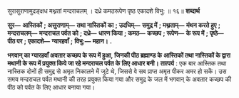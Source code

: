  

सुरासुराणामुदङ्क्षध मथ्नतां मन्दराचलम् । दध्रे कमठरूपेण पृष्ठ एकादशे विभु: ॥ १६॥ **शब्दार्थ** 

**सुर—** **आस्तिकों** **; असुराणाम्—** **तथा नास्तिकों का** **; उदधिम्—** **समुद्र में** **; मथ्नताम्—** **मंथन करते हुए** **; मन्दराचलम्—** **मन्दराचल पर्वत को** **; दध्रे—** **धारण किया** **; कमठ—** **कच्छप** **; रूपेण—** **के रूप में** **; पृष्ठे—** **पीठ पर** **; एकादशे—** **ग्यारहवाँ** **;** **विभु:—** **महान।** **.** 

**भगवान् का ग्यारहवाँ अवतार कच्छप के रूप में हुआ, जिनकी पीठ ब्रह्माण्ड के** **आस्तिकों तथा नास्तिकों के द्वारा मथानी के रूप में प्रयुक्त किये जा रहे मन्दराचल पर्वत के** **लिए आधार बनी।** **तात्पर्य** : एक बार आस्तिक तथा नास्तिक दोनों ही समुद्र से अमृत निकालने में जुटे थे, जिससे वे सब प्राप्त अमृत पीकर अमर हो सकें। उस समय मन्दराचल पर्वत मथानी की तरह प्रयुक्त किया गया और समुद्र के जल में भगवान् के अवतार कच्छप की पीठ को पर्वत के लिए आधार बनाया गया। 